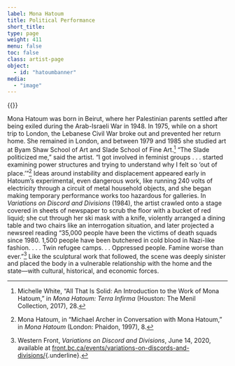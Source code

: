 ```yaml
---
label: Mona Hatoum
title: Political Performance
short_title:
type: page
weight: 411
menu: false
toc: false
class: artist-page
object:
  - id: "hatoumbanner"
media:
  - "image"
---
```

{{<q-figure id="hatoumbanner">}}

Mona Hatoum was born in Beirut, where her Palestinian parents settled after being exiled during the Arab-Israeli War in 1948. In 1975, while on a short trip to London, the Lebanese Civil War broke out and prevented her return home. She remained in London, and between 1979 and 1985 she studied art at Byam Shaw School of Art and Slade School of Fine Art.[^1] “The Slade politicized me,” said the artist. “I got involved in feminist groups . . . started examining power structures and trying to understand why I felt so ‘out of place.’”[^2] Ideas around instability and displacement appeared early in Hatoum’s experimental, even dangerous work, like running 240 volts of electricity through a circuit of metal household objects, and she began making temporary performance works too hazardous for galleries. In *Variations on Discord and Divisions* (1984), the artist crawled onto a stage covered in sheets of newspaper to scrub the floor with a bucket of red liquid; she cut through her ski mask with a knife, violently arranged a dining table and two chairs like an interrogation situation, and later projected a newsreel reading “35,000 people have been the victims of death squads since 1980. 1,500 people have been butchered in cold blood in Nazi-like fashion. . . . Twin refugee camps. . . Oppressed people. Famine worse than ever.”[^3] Like the sculptural work that followed, the scene was deeply sinister and placed the body in a vulnerable relationship with the home and the state—with cultural, historical, and economic forces.

[^1]: Michelle White, “All That Is Solid: An Introduction to the Work of Mona Hatoum,” in *Mona Hatoum: Terra Infirma* (Houston: The Menil Collection, 2017), 28.

[^2]: Mona Hatoum, in “Michael Archer in Conversation with Mona Hatoum,” in *Mona Hatoum* (London: Phaidon, 1997), 8.

[^3]: Western Front, *Variations on Discord and Divisions*, June 14, 2020, available at [front.bc.ca/events/variations-on-discords-and-divisions/](https://front.bc.ca/events/variations-on-discords-and-divisions/){.underline}.
